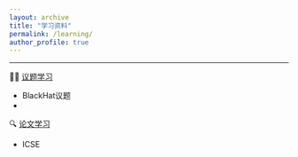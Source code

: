 ```yaml
---
layout: archive
title: "学习资料"
permalink: /learning/
author_profile: true
---
```


---

🧑‍💻 [议题学习](./topic.html)
- BlackHat议题
- 

🔍 [论文学习](./paper.html)
- ICSE

